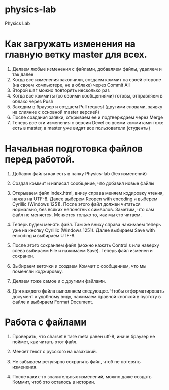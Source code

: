 # physics-lab
Physics Lab

# Как загружать изменения на главную ветку master для всех.
1. Делаем любые изменения с файлами, добавляем файлы, удаляем и так далее
2. Когда все изменения закончили, создаем коммит на своей стороне (на своем компьютере, не в облаке) через Commit All
3. Второй шаг можно повторять несколько раз
4. Когда все коммиты (со своими сообщениями) готовы, отправляем в облако через Push
5. Заходим в браузер и создаем Pull request (другими словами, заявку на слияние с основной master версией)
6. После создания заявки, открываем ее и подтверждаем через Merge
7. Теперь все эти изменения с версии Devel со всеми коммитами тоже есть в master,
   а master уже видят все пользователи (студенты)

# Начальная подготовка файлов перед работой.
1. Добавил файлы как есть в папку Physics-lab (без изменений)

2. Создал коммит и написал сообщение, что добавил новые файлы

3. Открываем файл index.html, внизу справа меняем кодировку чтения, нажав на UTF-8.
   Далее выберем Reopen with encoding и выберем Cyrillic (Windows 1251).
   После этого файл должен читаться нормально, без всяких непонятных символов.
   Заметим, что сам файл не меняется. Меняется только то, как мы его читаем.

4. Теперь будем менять файл. Там же внизу справа нажимаем теперь уже на кнопку Cyrillic (Windows 1251).
   Далее выбираем Save with encoding и выбираем UTF-8.

5. После этого сохраняем файл (можно нажать Control s или наверху слева выбираем File и нажимаем Save).
   Теперь файл изменен и сохранен.

6. Выбираем веточки и создаем Коммит с сообщением, что мы поменяли коджировку.

7. Делаем тоже самое и с другими файлами.

8. Для каждого файла выполняем следующее.
   Чтобы отформатировать документ к удобному виду, нажимаем правной кнопкой в пустоту в файле и выбираем Format Document.

# Работа с файлами
1. Проверить, что charset в тэге meta равен utf-8, иначе браузер не поймет, как читать этот файл.

2. Меняет текст с русского на казахский.

3. Не забываем регулярно сохранять файл, чтоб не потерять изменения.

4. После каких-то значительных изменений, можно даже создать Коммит, чтоб это осталось в истории.

